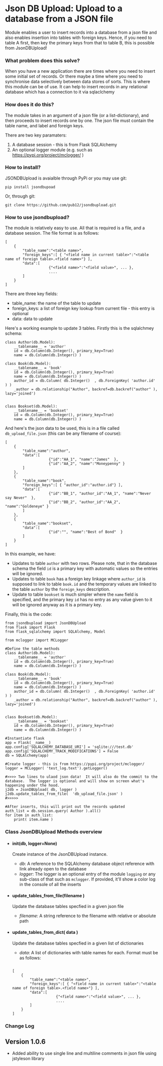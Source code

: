 # Json DB Upload: Upload to a database from a JSON file

Module enables a user to insert records into a database from a json file and also enables insertion into tables with foreign keys.  Hence, if you need to table A first, then key the primary keys from that to table B, this is possible from JsonDBUpload!


### What problem does this solve?
When you have a new application there are times where you need to insert some initial set of records.  Or there maybe a time where you need to synchronise data selectively between data stores of sorts. This is where this module can be of use.  It can help to insert records in any relational database which has a connection to it via sqlaclchemy

### How does it do this?
The module takes in an argument of a json file (or a list-dictionary), and then proceeds to insert records one by one.  The json file must contain the table name, and label and foreign keys.

There are two key paramaters:
1. A database session - this is from Flask SQLAlchemy
2. An optional logger module (e.g. such as https://pypi.org/project/mclogger/ )

### How to install?
JSONDBUpload is avaialble through PyPi or you may use git:

```
pip install jsondbupoad
```

Or, through git:
```
git clone https://github.com/pub12/jsondbupload.git
```

### How to use jsondbupload?
The module is relatively easy to use.  All that is required is a file, and a database session.  The file format is as follows:
```
[
	{		
		"table_name":"<table name>", 
		"foreign_keys":[ { "<field name in current table>":"<table name of foreign table>.<field name>"} ],
		"data":[
					{"<field name>":"<field value>", ... },
					....
		]
	}
]
```

There are three key fields:
* table_name: the name of the table to update
* foreign_keys: a list of foreign key lookup from current file - this entry is optional
* data: data to update

Here's a working example to update 3 tables.  Firstly this is the sqlalchmey schema:
```
class Author(db.Model):
	__tablename__ = 'author' 
	id = db.Column(db.Integer(), primary_key=True)
	name = db.Column(db.Integer() )

class Book(db.Model):
	__tablename__ = 'book' 
	id = db.Column(db.Integer(), primary_key=True)
	name = db.Column(db.Integer() )
	author_id = db.Column( db.Integer()  , db.ForeignKey( 'author.id'  ) )
	_author = db.relationship("Author", backref=db.backref("author" ), lazy='joined')


class Bookset(db.Model):
	__tablename__ = 'bookset' 
	id = db.Column(db.Integer(), primary_key=True)
	name = db.Column(db.Integer() )
```

And here's the json data to be used, this is in a file called `db_upload_file.json` (this can be any filename of course):
```
[
	{		
		"table_name":"author", 
		"data":[
					{"id":"AA_1", "name":"James"  },
					{"id":"AA_2", "name":"Moneypenny" }
		]
	},
	{		
		"table_name":"book", 
		"foreign_keys":[ { "author_id":"author.id"} ],
		"data":[
					{"id":"BB_1", "author_id":"AA_1", "name":"Never say Never"  },
					{"id":"BB_2", "author_id":"AA_2", "name":"Goldeneye" }
		]
	},
	{		
		"table_name":"bookset", 
		"data":[
					{"id":"", "name":"Best of Bond"  }
		]
	}
]
```

In this example, we have:
* Updates to table `author` with two rows.  Please note, that in the database schema the field `id` is a primary key with automatic values so the entries will be ignored.
* Updates to table `book` has a foreign key linkage where `author_id` is supposed to link to table `book.id` and the temporary values are linked to the table `author` by the `foreign_keys` description.
* Update to table `bookset` is much simpler where the `name` field is specified, and the primary key `id` has no entry as any value given to it will be ignored anyway as it is a primary key.


Finally, this is the code:
```
from jsondbupload import JsonDBUpload
from flask import Flask
from flask_sqlalchemy import SQLAlchemy, Model

from mclogger import MCLogger

#Define the table methods
class Author(db.Model):
	__tablename__ = 'author' 
	id = db.Column(db.Integer(), primary_key=True)
	name = db.Column(db.Integer() )

class Book(db.Model):
	__tablename__ = 'book' 
	id = db.Column(db.Integer(), primary_key=True)
	name = db.Column(db.Integer() )
	author_id = db.Column( db.Integer()  , db.ForeignKey( 'author.id'  ) )
	_author = db.relationship("Author", backref=db.backref("author" ), lazy='joined')


class Bookset(db.Model):
	__tablename__ = 'bookset' 
	id = db.Column(db.Integer(), primary_key=True)
	name = db.Column(db.Integer() )
	
#Instantiate flask
app = Flask(__name__)
app.config['SQLALCHEMY_DATABASE_URI'] = 'sqlite:///test.db'
app.config['SQLALCHEMY_TRACK_MODIFICATIONS'] = False
db = SQLAlchemy(app)

#Create logger - this is from https://pypi.org/project/mclogger/
logger = MCLogger( 'test_log.text').getLogger()

#>>>> Two lines to ulaod json data!  It will also do the commit to the database.  The logger is optional and will show on screen what's happening under the hood.
j2db = JsonDBUpload( db, logger )
j2db.update_tables_from_file(  'db_upload_file.json' )
#>>>>>

#After inserts, this will print out the records updated
auth_list = db.session.query( Author ).all()
for item in auth_list:
	print( item.name )

```



### Class JsonDBUpload Methods overview

- #### __init__(db, logger=None)
	Create instance of the JsonDBUpload instance.  
	
	- *db*: A reference to the SQLAlchemy database object reference with link already open to the database
	- *logger*:  The logger is an optional entry of the module `logging` or any sub-class of that such as `mclogger`.  If provided, it'll show a color log in the console of all the inserts

- #### update_tables_from_file(filename )
	Update the database tables specfied in a given json file

	- *filename*: A string reference to the filename with relative or absolute path

- #### update_tables_from_dict( data )
	Update the database tables specfied in a given list of dictionaries

	- *data*: A list of dictionaries with table names for each.  Format must be as follows:
	```

	[
		{		
			"table_name":"<table name>", 
			"foreign_keys":[ { "<field name in current table>":"<table name of foreign table>.<field name>"} ],
			"data":[
						{"<field name>":"<field value>", ... },
						....
			]
		}
	]
	```

### Change Log
## Version 1.0.6
- Added ability to use single line and multiline comments in json file using jstyleson library
